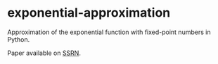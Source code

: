 # exponential-approximation

Approximation of the exponential function with fixed-point numbers in Python.

Paper available on [SSRN](https://papers.ssrn.com/sol3/papers.cfm?abstract_id=4850002).
